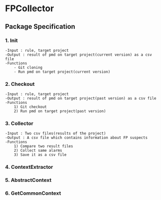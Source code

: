 # FPCollector
## Package Specification
### 1. Init  
	-Input : rule, target project  
	-Output : result of pmd on target project(current version) as a csv file  
	-Functions  
		- Git cloning  
		- Run pmd on target project(current version)  

### 2. Checkout  
	-Input : rule, target project  
	-Output : result of pmd on target project(past version) as a csv file  
	-Functions  
		1) Git checkout  
		2) Run pmd on target project(past version)  

### 3. Collector  
	-Input : Two csv files(results of the project)  
	-Output : A csv file which contains information about FP suspects  
	-Functions  
		1) Compare two result files  
		2) Collect same alarms  
		3) Save it as a csv file  
  
### 4. ContextExtractor  
### 5. AbstractContext  
### 6. GetCommonContext  

